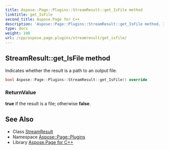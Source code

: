 ```yaml
---
title: Aspose::Page::Plugins::StreamResult::get_IsFile method
linktitle: get_IsFile
second_title: Aspose.Page for C++
description: 'Aspose::Page::Plugins::StreamResult::get_IsFile method. Indicates whether the result is a path to an output file in C++.'
type: docs
weight: 100
url: /cpp/aspose.page.plugins/streamresult/get_isfile/
---
```

## StreamResult::get_IsFile method


Indicates whether the result is a path to an output file.

```cpp
bool Aspose::Page::Plugins::StreamResult::get_IsFile() override
```


### ReturnValue

**true** if the result is a file; otherwise **false**.

## See Also

* Class [StreamResult](../)
* Namespace [Aspose::Page::Plugins](../../)
* Library [Aspose.Page for C++](../../../)
